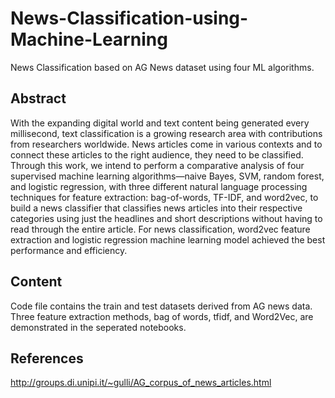 # News-Classification-using-Machine-Learning
News Classification based on AG News dataset using four ML algorithms. 
## Abstract
With the expanding digital world and text content being generated every millisecond, text classification is a growing research area with contributions from researchers worldwide. News articles come in various contexts and to connect these articles to the right audience, they need to be classified. Through this work, we intend to perform a comparative analysis of four supervised machine learning algorithms—naive Bayes, SVM, random forest, and logistic regression, with three different natural language processing techniques for feature extraction: bag-of-words, TF-IDF, and word2vec, to build a news classifier that classifies news articles into their respective categories using just the headlines and short descriptions without having to read through the entire article. For news classification, word2vec feature extraction and logistic regression machine learning model achieved the best performance and efficiency.
## Content
Code file contains the train and test datasets derived from AG news data. Three feature extraction methods, bag of words, tfidf, and Word2Vec, are demonstrated in the seperated notebooks. 
## References
http://groups.di.unipi.it/~gulli/AG_corpus_of_news_articles.html
